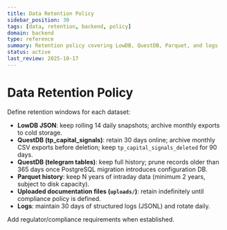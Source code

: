 ```yaml
---
title: Data Retention Policy
sidebar_position: 30
tags: [data, retention, backend, policy]
domain: backend
type: reference
summary: Retention policy covering LowDB, QuestDB, Parquet, and logs
status: active
last_review: 2025-10-17
---
```


# Data Retention Policy

Define retention windows for each dataset:
- **LowDB JSON**: keep rolling 14 daily snapshots; archive monthly exports to cold storage.
- **QuestDB (tp_capital_signals)**: retain 30 days online; archive monthly CSV exports before deletion; keep `tp_capital_signals_deleted` for 90 days.
- **QuestDB (telegram tables)**: keep full history; prune records older than 365 days once PostgreSQL migration introduces configuration DB.
- **Parquet history**: keep N years of intraday data (minimum 2 years, subject to disk capacity).
- **Uploaded documentation files (`uploads/`)**: retain indefinitely until compliance policy is defined.
- **Logs**: maintain 30 days of structured logs (JSONL) and rotate daily.

Add regulator/compliance requirements when established.
